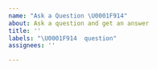 ```yaml
---
name: "Ask a Question \U0001F914"
about: Ask a question and get an answer
title: ''
labels: "\U0001F914  question"
assignees: ''

---
```



